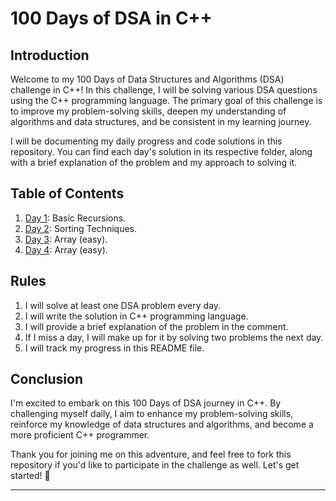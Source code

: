 # 100 Days of DSA in C++


## Introduction

Welcome to my 100 Days of Data Structures and Algorithms (DSA) challenge in C++! In this challenge, I will be solving various DSA questions using the C++ programming language. The primary goal of this challenge is to improve my problem-solving skills, deepen my understanding of algorithms and data structures, and be consistent in my learning journey.

I will be documenting my daily progress and code solutions in this repository. You can find each day's solution in its respective folder, along with a brief explanation of the problem and my approach to solving it.

## Table of Contents

1. [Day 1](Day_1/): Basic Recursions.
2. [Day 2](Day_2/): Sorting Techniques.
3. [Day 3](Day_3/): Array (easy).
4. [Day 4](Day_4/): Array (easy).

## Rules

1. I will solve at least one DSA problem every day.
2. I will write the solution in C++ programming language.
3. I will provide a brief explanation of the problem in the comment.
4. If I miss a day, I will make up for it by solving two problems the next day.
5. I will track my progress in this README file.


## Conclusion

I'm excited to embark on this 100 Days of DSA journey in C++. By challenging myself daily, I aim to enhance my problem-solving skills, reinforce my knowledge of data structures and algorithms, and become a more proficient C++ programmer.

Thank you for joining me on this adventure, and feel free to fork this repository if you'd like to participate in the challenge as well. Let's get started! 🚀

---
